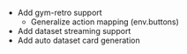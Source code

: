 - Add gym-retro support
    - Generalize action mapping (env.buttons)
- Add dataset streaming support
- Add auto dataset card generation